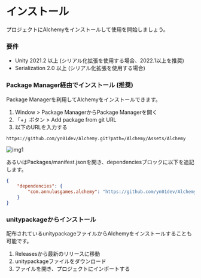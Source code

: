 # インストール

プロジェクトにAlchemyをインストールして使用を開始しましょう。

### 要件

* Unity 2021.2 以上 (シリアル化拡張を使用する場合、2022.1以上を推奨)
* Serialization 2.0 以上 (シリアル化拡張を使用する場合)

### Package Manager経由でインストール (推奨)

Package Managerを利用してAlchemyをインストールできます。

1. Window > Package ManagerからPackage Managerを開く
2. 「+」ボタン > Add package from git URL
3. 以下のURLを入力する

```text
https://github.com/yn01dev/Alchemy.git?path=/Alchemy/Assets/Alchemy
```

![img1](../../images/img-setup-1.png)

あるいはPackages/manifest.jsonを開き、dependenciesブロックに以下を追記します。

```json
{
    "dependencies": {
        "com.annulusgames.alchemy": "https://github.com/yn01dev/Alchemy.git?path=/Alchemy/Assets/Alchemy"
    }
}
```

### unitypackageからインストール

配布されているunitypackageファイルからAlchemyをインストールすることも可能です。

1. Releasesから最新のリリースに移動
2. unitypackageファイルをダウンロード
3. ファイルを開き、プロジェクトにインポートする